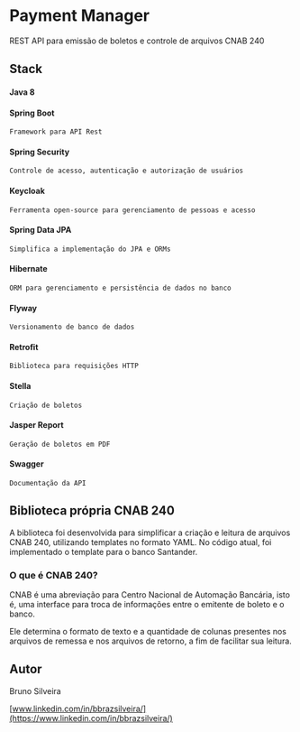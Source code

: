 # Payment Manager

REST API para emissão de boletos e controle de arquivos CNAB 240

## Stack

#### Java 8
#### Spring Boot
    Framework para API Rest
#### Spring Security
    Controle de acesso, autenticação e autorização de usuários
#### Keycloak
    Ferramenta open-source para gerenciamento de pessoas e acesso
#### Spring Data JPA
    Simplifica a implementação do JPA e ORMs
#### Hibernate 
    ORM para gerenciamento e persistência de dados no banco
#### Flyway 
    Versionamento de banco de dados
#### Retrofit 
    Biblioteca para requisições HTTP
#### Stella 
    Criação de boletos
#### Jasper Report 
    Geração de boletos em PDF
#### Swagger 
    Documentação da API

## Biblioteca própria CNAB 240

A biblioteca foi desenvolvida para simplificar a criação e leitura de arquivos CNAB 240, utilizando templates no formato YAML. No código atual, foi implementado o template para o banco Santander.

### O que é CNAB 240?
CNAB é uma abreviação para Centro Nacional de Automação Bancária, isto é, uma interface para troca de informações entre o emitente de boleto e o banco.

Ele determina o formato de texto e a quantidade de colunas presentes nos arquivos de remessa e nos arquivos de retorno, a fim de facilitar sua leitura.


## Autor

Bruno Silveira 


[www.linkedin.com/in/bbrazsilveira/](https://www.linkedin.com/in/bbrazsilveira/)